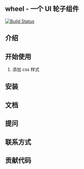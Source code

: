 ## wheel - 一个 UI 轮子组件
[![Build Status](https://www.travis-ci.org/Hanqing1996/vue-wheels.svg?branch=master)](https://www.travis-ci.org/Hanqing1996/vue-wheels)
## 介绍

## 开始使用
1. 添加 css 样式


## 安装

## 文档

## 提问

## 联系方式

## 贡献代码